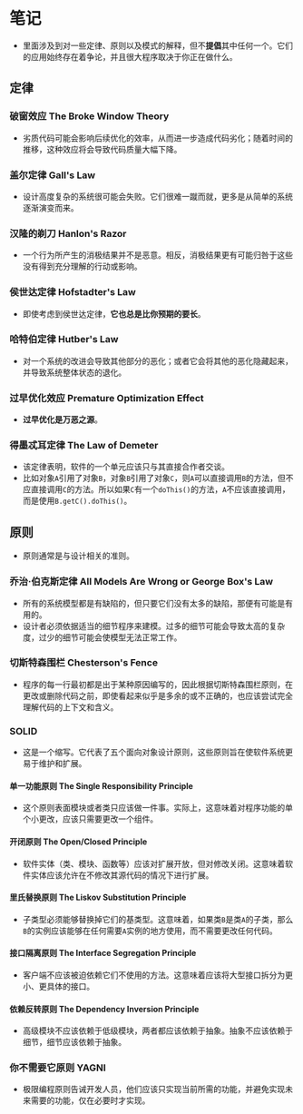 # 笔记

- 里面涉及到对一些定律、原则以及模式的解释，但不**提倡**其中任何一个。它们的应用始终存在着争论，并且很大程序取决于你正在做什么。

## 定律

### 破窗效应 The Broke Window Theory

- 劣质代码可能会影响后续优化的效率，从而进一步造成代码劣化；随着时间的推移，这种效应将会导致代码质量大幅下降。

### 盖尔定律 Gall's Law

- 设计高度复杂的系统很可能会失败。它们很难一蹴而就，更多是从简单的系统逐渐演变而来。

### 汉隆的剃刀 Hanlon's Razor

- 一个行为所产生的消极结果并不是恶意。相反，消极结果更有可能归咎于这些没有得到充分理解的行动或影响。

### 侯世达定律 Hofstadter's Law

- 即使考虑到侯世达定律，**它也总是比你预期的要长**。

### 哈特伯定律 Hutber's Law

- 对一个系统的改进会导致其他部分的恶化；或者它会将其他的恶化隐藏起来，并导致系统整体状态的退化。

### 过早优化效应 Premature Optimization Effect

- **过早优化是万恶之源**。

### 得墨忒耳定律 The Law of Demeter

- 该定律表明，软件的一个单元应该只与其直接合作者交谈。
- 比如对象`A`引用了对象`B`，对象`B`引用了对象`C`，则`A`可以直接调用`B`的方法，但不应直接调用`C`的方法。所以如果`C`有一个`doThis()`的方法，`A`不应该直接调用，而是使用`B.getC().doThis()`。

## 原则

- 原则通常是与设计相关的准则。

### 乔治·伯克斯定律 All Models Are Wrong or George Box's Law

- 所有的系统模型都是有缺陷的，但只要它们没有太多的缺陷，那便有可能是有用的。
- 设计者必须依据适当的细节程序来建模。过多的细节可能会导致太高的复杂度，过少的细节可能会使模型无法正常工作。

### 切斯特森围栏 Chesterson's Fence

- 程序的每一行最初都是出于某种原因编写的，因此根据切斯特森围栏原则，在更改或删除代码之前，即使看起来似乎是多余的或不正确的，也应该尝试完全理解代码的上下文和含义。

### SOLID

- 这是一个缩写。它代表了五个面向对象设计原则，这些原则旨在使软件系统更易于维护和扩展。

#### 单一功能原则 The Single Responsibility Principle

- 这个原则表面模块或者类只应该做一件事。实际上，这意味着对程序功能的单个小更改，应该只需要更改一个组件。

#### 开闭原则 The Open/Closed Principle

- 软件实体（类、模块、函数等）应该对扩展开放，但对修改关闭。这意味着软件实体应该允许在不修改其源代码的情况下进行扩展。

#### 里氏替换原则 The Liskov Substitution Principle

- 子类型必须能够替换掉它们的基类型。这意味着，如果类`B`是类`A`的子类，那么`B`的实例应该能够在任何需要`A`实例的地方使用，而不需要更改任何代码。

#### 接口隔离原则 The Interface Segregation Principle

- 客户端不应该被迫依赖它们不使用的方法。这意味着应该将大型接口拆分为更小、更具体的接口。

#### 依赖反转原则 The Dependency Inversion Principle

- 高级模块不应该依赖于低级模块，两者都应该依赖于抽象。抽象不应该依赖于细节，细节应该依赖于抽象。

### 你不需要它原则 YAGNI

- 极限编程原则告诫开发人员，他们应该只实现当前所需的功能，并避免实现未来需要的功能，仅在必要时才实现。

